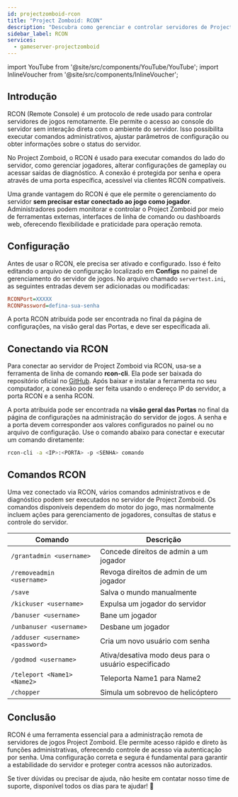 ```yaml
---
id: projectzomboid-rcon
title: "Project Zomboid: RCON"
description: "Descubra como gerenciar e controlar servidores de Project Zomboid remotamente e com segurança, sem precisar acessar o jogo → Saiba mais agora"
sidebar_label: RCON
services:
  - gameserver-projectzomboid
---
```


import YouTube from '@site/src/components/YouTube/YouTube';
import InlineVoucher from '@site/src/components/InlineVoucher';

## Introdução

RCON (Remote Console) é um protocolo de rede usado para controlar servidores de jogos remotamente. Ele permite o acesso ao console do servidor sem interação direta com o ambiente do servidor. Isso possibilita executar comandos administrativos, ajustar parâmetros de configuração ou obter informações sobre o status do servidor.

No Project Zomboid, o RCON é usado para executar comandos do lado do servidor, como gerenciar jogadores, alterar configurações de gameplay ou acessar saídas de diagnóstico. A conexão é protegida por senha e opera através de uma porta específica, acessível via clientes RCON compatíveis.

Uma grande vantagem do RCON é que ele permite o gerenciamento do servidor **sem precisar estar conectado ao jogo como jogador**. Administradores podem monitorar e controlar o Project Zomboid por meio de ferramentas externas, interfaces de linha de comando ou dashboards web, oferecendo flexibilidade e praticidade para operação remota.

<InlineVoucher />

## Configuração

Antes de usar o RCON, ele precisa ser ativado e configurado. Isso é feito editando o arquivo de configuração localizado em **Configs** no painel de gerenciamento do servidor de jogos. No arquivo chamado `servertest.ini`, as seguintes entradas devem ser adicionadas ou modificadas:

```cfg
RCONPort=XXXXX
RCONPassword=defina-sua-senha
```
A porta RCON atribuída pode ser encontrada no final da página de configurações, na visão geral das Portas, e deve ser especificada ali.



## Conectando via RCON

Para conectar ao servidor de Project Zomboid via RCON, usa-se a ferramenta de linha de comando **rcon-cli**. Ela pode ser baixada do repositório oficial no [GitHub](https://github.com/gorcon/rcon-cli). Após baixar e instalar a ferramenta no seu computador, a conexão pode ser feita usando o endereço IP do servidor, a porta RCON e a senha RCON.

A porta atribuída pode ser encontrada na **visão geral das Portas** no final da página de configurações na administração do servidor de jogos. A senha e a porta devem corresponder aos valores configurados no painel ou no arquivo de configuração. Use o comando abaixo para conectar e executar um comando diretamente:

```bash
rcon-cli -a <IP>:<PORTA> -p <SENHA> comando
```



## Comandos RCON

Uma vez conectado via RCON, vários comandos administrativos e de diagnóstico podem ser executados no servidor de Project Zomboid. Os comandos disponíveis dependem do motor do jogo, mas normalmente incluem ações para gerenciamento de jogadores, consultas de status e controle do servidor.

| Comando                          | Descrição                             |
| -------------------------------- | --------------------------------------- |
| `/grantadmin <username>`         | Concede direitos de admin a um jogador  |
| `/removeadmin <username>`        | Revoga direitos de admin de um jogador  |
| `/save`                          | Salva o mundo manualmente               |
| `/kickuser <username>`           | Expulsa um jogador do servidor          |
| `/banuser <username>`            | Bane um jogador                         |
| `/unbanuser <username>`          | Desbane um jogador                      |
| `/adduser <username> <password>` | Cria um novo usuário com senha          |
| `/godmod <username>`             | Ativa/desativa modo deus para o usuário especificado |
| `/teleport <Name1> <Name2>`      | Teleporta Name1 para Name2              |
| `/chopper`                       | Simula um sobrevoo de helicóptero       |



## Conclusão

RCON é uma ferramenta essencial para a administração remota de servidores de jogos Project Zomboid. Ele permite acesso rápido e direto às funções administrativas, oferecendo controle de acesso via autenticação por senha. Uma configuração correta e segura é fundamental para garantir a estabilidade do servidor e proteger contra acessos não autorizados.

Se tiver dúvidas ou precisar de ajuda, não hesite em contatar nosso time de suporte, disponível todos os dias para te ajudar! 🙂

<InlineVoucher />